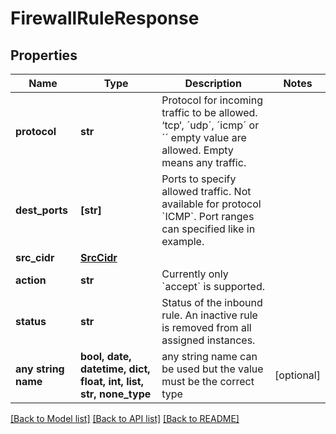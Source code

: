# FirewallRuleResponse


## Properties
Name | Type | Description | Notes
------------ | ------------- | ------------- | -------------
**protocol** | **str** | Protocol for incoming traffic to be allowed. ‘tcp‘, ´udp´, ´icmp´ or ´´ empty value are allowed. Empty means any traffic. | 
**dest_ports** | **[str]** | Ports to specify allowed traffic. Not available for protocol &#x60;ICMP&#x60;. Port ranges can specified like in example. | 
**src_cidr** | [**SrcCidr**](SrcCidr.md) |  | 
**action** | **str** | Currently only &#x60;accept&#x60; is supported. | 
**status** | **str** | Status of the inbound rule. An inactive rule is removed from all assigned instances. | 
**any string name** | **bool, date, datetime, dict, float, int, list, str, none_type** | any string name can be used but the value must be the correct type | [optional]

[[Back to Model list]](../README.md#documentation-for-models) [[Back to API list]](../README.md#documentation-for-api-endpoints) [[Back to README]](../README.md)


